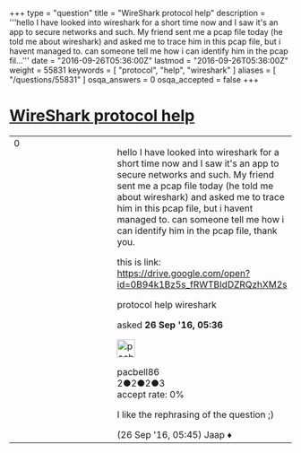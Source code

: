 +++
type = "question"
title = "WireShark protocol help"
description = '''hello I have looked into wireshark for a short time now and I saw it&#x27;s an app to secure networks and such. My friend sent me a pcap file today (he told me about wireshark) and asked me to trace him in this pcap file, but i havent managed to. can someone tell me how i can identify him in the pcap fil...'''
date = "2016-09-26T05:36:00Z"
lastmod = "2016-09-26T05:36:00Z"
weight = 55831
keywords = [ "protocol", "help", "wireshark" ]
aliases = [ "/questions/55831" ]
osqa_answers = 0
osqa_accepted = false
+++

<div class="headNormal">

# [WireShark protocol help](/questions/55831/wireshark-protocol-help)

</div>

<div id="main-body">

<div id="askform">

<table id="question-table" style="width:100%;"><colgroup><col style="width: 50%" /><col style="width: 50%" /></colgroup><tbody><tr class="odd"><td style="width: 30px; vertical-align: top"><div class="vote-buttons"><div id="post-55831-score" class="post-score" title="current number of votes">0</div><div id="favorite-count" class="favorite-count"></div></div></td><td><div id="item-right"><div class="question-body"><p>hello I have looked into wireshark for a short time now and I saw it's an app to secure networks and such. My friend sent me a pcap file today (he told me about wireshark) and asked me to trace him in this pcap file, but i havent managed to. can someone tell me how i can identify him in the pcap file, thank you.</p><p>this is link: <a href="https://drive.google.com/open?id=0B94k1Bz5s_fRWTBIdDZRQzhXM2s">https://drive.google.com/open?id=0B94k1Bz5s_fRWTBIdDZRQzhXM2s</a></p></div><div id="question-tags" class="tags-container tags">protocol help wireshark</div><div id="question-controls" class="post-controls"></div><div class="post-update-info-container"><div class="post-update-info post-update-info-user"><p>asked <strong>26 Sep '16, 05:36</strong></p><img src="https://secure.gravatar.com/avatar/c165ac5b50ce5245e981d75ad5bdf14f?s=32&amp;d=identicon&amp;r=g" class="gravatar" width="32" height="32" alt="pacbell86&#39;s gravatar image" /><p>pacbell86<br />
<span class="score" title="2 reputation points">2</span><span title="2 badges"><span class="badge1">●</span><span class="badgecount">2</span></span><span title="2 badges"><span class="silver">●</span><span class="badgecount">2</span></span><span title="3 badges"><span class="bronze">●</span><span class="badgecount">3</span></span><br />
<span class="accept_rate" title="Rate of the user&#39;s accepted answers">accept rate:</span> <span title="pacbell86 has no accepted answers">0%</span></p></div></div><div id="comments-container-55831" class="comments-container"><span id="55834"></span><div id="comment-55834" class="comment"><div id="post-55834-score" class="comment-score"></div><div class="comment-text"><p>I like the rephrasing of the question ;)</p></div><div id="comment-55834-info" class="comment-info"><span class="comment-age">(26 Sep '16, 05:45)</span> Jaap ♦</div></div></div><div id="comment-tools-55831" class="comment-tools"></div><div class="clear"></div><div id="comment-55831-form-container" class="comment-form-container"></div><div class="clear"></div></div></td></tr></tbody></table>

</div>

</div>

